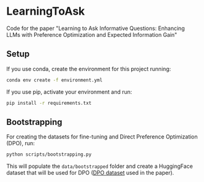 # LearningToAsk
Code for the paper "Learning to Ask Informative Questions: Enhancing LLMs with Preference Optimization and Expected Information Gain"

## Setup

If you use conda, create the environment for this project running: 

   ```bash
   conda env create -f environment.yml
   ```

If you use pip, activate your environment and run: 

   ```bash
   pip install -r requirements.txt
   ```

## Bootstrapping 

For creating the datasets for fine-tuning and Direct Preference Optimization (DPO), run:

   ```bash
   python scripts/bootstrapping.py 
   ```
This will populate the ```data/bootstrapped``` folder and create a HuggingFace dataset that will be used for DPO ([DPO dataset](https://huggingface.co/datasets/mazzaqq/LearningToAsk_DPO_contrast_sets) used in the paper).

